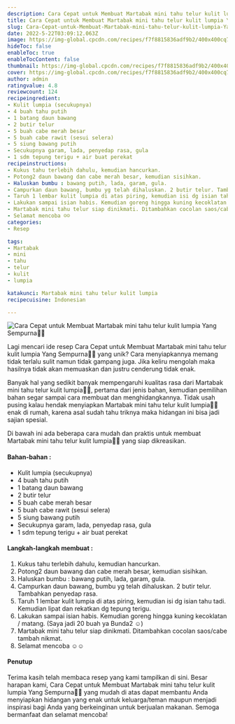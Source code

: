 ```yaml
---
description: Cara Cepat untuk Membuat Martabak mini tahu telur kulit lumpia Yang Sempurna"
title: Cara Cepat untuk Membuat Martabak mini tahu telur kulit lumpia Yang Sempurna
slug: Cara-Cepat-untuk-Membuat-Martabak-mini-tahu-telur-kulit-lumpia-Yang-Sempurna
date: 2022-5-22T03:09:12.063Z
image: https://img-global.cpcdn.com/recipes/f7f8815836adf9b2/400x400cq70/photo.jpg
hideToc: false
enableToc: true
enableTocContent: false
thumbnail: https://img-global.cpcdn.com/recipes/f7f8815836adf9b2/400x400cq70/photo.jpg
cover: https://img-global.cpcdn.com/recipes/f7f8815836adf9b2/400x400cq70/photo.jpg
author: admin
ratingvalue: 4.8
reviewcount: 124
recipeingredient:
- Kulit lumpia (secukupnya)
- 4 buah tahu putih
- 1 batang daun bawang
- 2 butir telur
- 5 buah cabe merah besar
- 5 buah cabe rawit (sesui selera)
- 5 siung bawang putih
- Secukupnya garam, lada, penyedap rasa, gula
- 1 sdm tepung terigu + air buat perekat
recipeinstructions:
- Kukus tahu terlebih dahulu, kemudian hancurkan.
- Potong2 daun bawang dan cabe merah besar, kemudian sisihkan.
- Haluskan bumbu : bawang putih, lada, garam, gula.
- Campurkan daun bawang, bumbu yg telah dihaluskan. 2 butir telur. Tambahkan penyedap rasa.
- Taruh 1 lembar kulit lumpia di atas piring, kemudian isi dg isian tahu tadi. Kemudian lipat dan rekatkan dg tepung terigu.
- Lakukan sampai isian habis. Kemudian goreng hingga kuning kecoklatan / matang. (Saya jadi 20 buah ya Bunda2 ☺️)
- Martabak mini tahu telur siap dinikmati. Ditambahkan cocolan saos/cabe tambah nikmat.
- Selamat mencoba ☺️☺️
categories:
- Resep

tags:
- Martabak
- mini
- tahu
- telur
- kulit
- lumpia

katakunci: Martabak mini tahu telur kulit lumpia
recipecuisine: Indonesian

---
```


![Cara Cepat untuk Membuat Martabak mini tahu telur kulit lumpia Yang Sempurna👩‍🍳](https://img-global.cpcdn.com/recipes/f7f8815836adf9b2/400x400cq70/photo.jpg)

Lagi mencari ide resep Cara Cepat untuk Membuat Martabak mini tahu telur kulit lumpia Yang Sempurna👩‍🍳 yang unik? Cara menyiapkannya memang tidak terlalu sulit namun tidak gampang juga. Jika keliru mengolah maka hasilnya tidak akan memuaskan dan justru cenderung tidak enak.

Banyak hal yang sedikit banyak mempengaruhi kualitas rasa dari Martabak mini tahu telur kulit lumpia👩‍🍳, pertama dari jenis bahan, kemudian pemilihan bahan segar sampai cara membuat dan menghidangkannya. Tidak usah pusing kalau hendak menyiapkan Martabak mini tahu telur kulit lumpia👩‍🍳 enak di rumah, karena asal sudah tahu triknya maka hidangan ini bisa jadi sajian spesial.

Di bawah ini ada beberapa cara mudah dan praktis untuk membuat Martabak mini tahu telur kulit lumpia👩‍🍳 yang siap dikreasikan.

<!--inarticleads1-->

#### Bahan-bahan :

- Kulit lumpia (secukupnya)
- 4 buah tahu putih
- 1 batang daun bawang
- 2 butir telur
- 5 buah cabe merah besar
- 5 buah cabe rawit (sesui selera)
- 5 siung bawang putih
- Secukupnya garam, lada, penyedap rasa, gula
- 1 sdm tepung terigu + air buat perekat

<!--inarticleads2-->

#### Langkah-langkah membuat :

1. Kukus tahu terlebih dahulu, kemudian hancurkan.
1. Potong2 daun bawang dan cabe merah besar, kemudian sisihkan.
1. Haluskan bumbu : bawang putih, lada, garam, gula.
1. Campurkan daun bawang, bumbu yg telah dihaluskan. 2 butir telur. Tambahkan penyedap rasa.
1. Taruh 1 lembar kulit lumpia di atas piring, kemudian isi dg isian tahu tadi. Kemudian lipat dan rekatkan dg tepung terigu.
1. Lakukan sampai isian habis. Kemudian goreng hingga kuning kecoklatan / matang. (Saya jadi 20 buah ya Bunda2 ☺️)
1. Martabak mini tahu telur siap dinikmati. Ditambahkan cocolan saos/cabe tambah nikmat.
1. Selamat mencoba ☺️☺️

#### Penutup

Terima kasih telah membaca resep yang kami tampilkan di sini. Besar harapan kami, Cara Cepat untuk Membuat Martabak mini tahu telur kulit lumpia Yang Sempurna👩‍🍳 yang mudah di atas dapat membantu Anda menyiapkan hidangan yang enak untuk keluarga/teman maupun menjadi inspirasi bagi Anda yang berkeinginan untuk berjualan makanan. Semoga bermanfaat dan selamat mencoba!